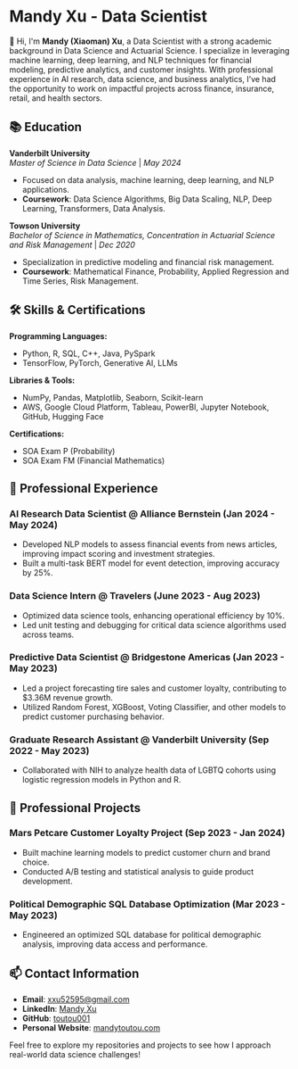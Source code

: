 # Mandy Xu - Data Scientist

👋 Hi, I'm **Mandy (Xiaoman) Xu**, a Data Scientist with a strong academic background in Data Science and Actuarial Science. I specialize in leveraging machine learning, deep learning, and NLP techniques for financial modeling, predictive analytics, and customer insights. With professional experience in AI research, data science, and business analytics, I’ve had the opportunity to work on impactful projects across finance, insurance, retail, and health sectors.

## 📚 Education

**Vanderbilt University**  
*Master of Science in Data Science* | *May 2024*  
- Focused on data analysis, machine learning, deep learning, and NLP applications.
- **Coursework**: Data Science Algorithms, Big Data Scaling, NLP, Deep Learning, Transformers, Data Analysis.

**Towson University**  
*Bachelor of Science in Mathematics, Concentration in Actuarial Science and Risk Management* | *Dec 2020*  
- Specialization in predictive modeling and financial risk management.
- **Coursework**: Mathematical Finance, Probability, Applied Regression and Time Series, Risk Management.

## 🛠 Skills & Certifications

**Programming Languages:**  
- Python, R, SQL, C++, Java, PySpark  
- TensorFlow, PyTorch, Generative AI, LLMs

**Libraries & Tools:**  
- NumPy, Pandas, Matplotlib, Seaborn, Scikit-learn  
- AWS, Google Cloud Platform, Tableau, PowerBI, Jupyter Notebook, GitHub, Hugging Face

**Certifications:**  
- SOA Exam P (Probability)  
- SOA Exam FM (Financial Mathematics)

## 💼 Professional Experience

### AI Research Data Scientist @ Alliance Bernstein (Jan 2024 - May 2024)  
- Developed NLP models to assess financial events from news articles, improving impact scoring and investment strategies.
- Built a multi-task BERT model for event detection, improving accuracy by 25%.

### Data Science Intern @ Travelers (June 2023 - Aug 2023)  
- Optimized data science tools, enhancing operational efficiency by 10%.
- Led unit testing and debugging for critical data science algorithms used across teams.

### Predictive Data Scientist @ Bridgestone Americas (Jan 2023 - May 2023)  
- Led a project forecasting tire sales and customer loyalty, contributing to $3.36M revenue growth.
- Utilized Random Forest, XGBoost, Voting Classifier, and other models to predict customer purchasing behavior.

### Graduate Research Assistant @ Vanderbilt University (Sep 2022 - May 2023)  
- Collaborated with NIH to analyze health data of LGBTQ cohorts using logistic regression models in Python and R.

## 🔬 Professional Projects

### Mars Petcare Customer Loyalty Project (Sep 2023 - Jan 2024)  
- Built machine learning models to predict customer churn and brand choice.
- Conducted A/B testing and statistical analysis to guide product development.

### Political Demographic SQL Database Optimization (Mar 2023 - May 2023)  
- Engineered an optimized SQL database for political demographic analysis, improving data access and performance.

## 📫 Contact Information

- **Email**: xxu52595@gmail.com  
- **LinkedIn**: [Mandy Xu](https://www.linkedin.com/in/mandy-xu-1a42321ba/)  
- **GitHub**: [toutou001](https://github.com/toutou001)  
- **Personal Website**: [mandytoutou.com](https://www.mandytoutou.com)

Feel free to explore my repositories and projects to see how I approach real-world data science challenges!

